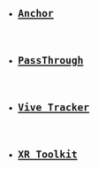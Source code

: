  - ## [`Anchor`](https://github.com/thswhdrjs/VR/tree/main/Anchor)

<br>

 - ## [`PassThrough`](https://github.com/thswhdrjs/VR/tree/main/PassThrough)

<br>

- ## [`Vive_Tracker`](https://github.com/thswhdrjs/VR/tree/main/Vive_Tracker)

<br>

- ## [`XR_Toolkit`](https://github.com/thswhdrjs/VR/tree/main/XR_Toolkit)
